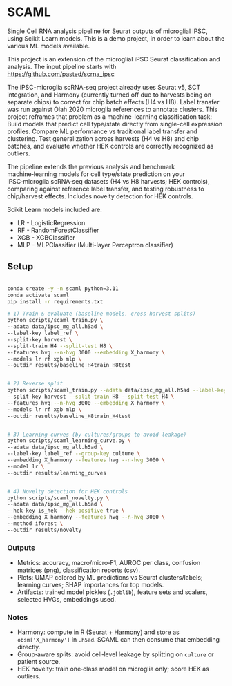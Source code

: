 # SCAML
Single Cell RNA analysis pipeline for Seurat outputs of microglial iPSC, using Scikit Learn models. This is a demo project, in order to learn about the various ML models available.

This project is an extension of the microglial iPSC Seurat classification and analysis. The input pipeline starts with https://github.com/pasted/scrna_ipsc

The iPSC-microglia scRNA-seq project already uses Seurat v5, SCT integration, and Harmony (currently turned off due to harvests being on separate chips) to correct for chip batch effects (H4 vs H8). Label transfer was run against Olah 2020 microglia references to annotate clusters. This project reframes that problem as a machine-learning classification task: Build models that predict cell type/state directly from single-cell expression profiles. Compare ML performance vs traditional label transfer and clustering. Test generalization across harvests (H4 vs H8) and chip batches, and evaluate whether HEK controls are correctly recognized as outliers.

The pipeline extends the previous analysis and benchmark machine‑learning models for cell type/state prediction on your iPSC‑microglia scRNA‑seq datasets (H4 vs H8 harvests; HEK controls), comparing against reference label transfer, and testing robustness to chip/harvest effects. Includes novelty detection for HEK controls.

Scikit Learn models included are:

* LR - LogisticRegression
* RF - RandomForestClassifier
* XGB - XGBClassifier
* MLP - MLPClassifier (Multi-layer Perceptron classifier)


## Setup


```bash

conda create -y -n scaml python=3.11
conda activate scaml
pip install -r requirements.txt

# 1) Train & evaluate (baseline models, cross‑harvest splits)
python scripts/scaml_train.py \
--adata data/ipsc_mg_all.h5ad \
--label-key label_ref \
--split-key harvest \
--split-train H4 --split-test H8 \
--features hvg --n-hvg 3000 --embedding X_harmony \
--models lr rf xgb mlp \
--outdir results/baseline_H4train_H8test


# 2) Reverse split
python scripts/scaml_train.py --adata data/ipsc_mg_all.h5ad --label-key label_ref \
--split-key harvest --split-train H8 --split-test H4 \
--features hvg --n-hvg 3000 --embedding X_harmony \
--models lr rf xgb mlp \
--outdir results/baseline_H8train_H4test


# 3) Learning curves (by cultures/groups to avoid leakage)
python scripts/scaml_learning_curve.py \
--adata data/ipsc_mg_all.h5ad \
--label-key label_ref --group-key culture \
--embedding X_harmony --features hvg --n-hvg 3000 \
--model lr \
--outdir results/learning_curves


# 4) Novelty detection for HEK controls
python scripts/scaml_novelty.py \
--adata data/ipsc_mg_all.h5ad \
--hek-key is_hek --hek-positive true \
--embedding X_harmony --features hvg --n-hvg 3000 \
--method iforest \
--outdir results/novelty
```


### Outputs
- Metrics: accuracy, macro/micro‑F1, AUROC per class, confusion matrices (png), classification reports (csv).
- Plots: UMAP colored by ML predictions vs Seurat clusters/labels; learning curves; SHAP importances for top models.
- Artifacts: trained model pickles (`.joblib`), feature sets and scalers, selected HVGs, embeddings used.


### Notes
- Harmony: compute in R (Seurat + Harmony) and store as `obsm['X_harmony']` in `.h5ad`. SCAML can then consume that embedding directly.
- Group‑aware splits: avoid cell‑level leakage by splitting on `culture` or patient source.
- HEK novelty: train one‑class model on microglia only; score HEK as outliers.